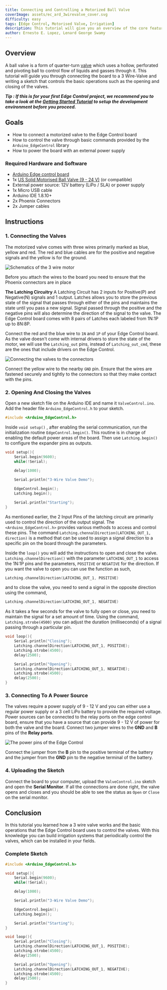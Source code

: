 ```yaml
---
title: Connecting and Controlling a Motorized Ball Valve
coverImage: assets/ec_ard_3wirevalve_cover.svg
difficulty: easy
tags: [Edge Control, Motorised Valve, Irrigation]
description: This tutorial will give you an overview of the core features of the board, setup the development environment and introduce the required APIs to program the board.
author: Ernesto E. Lopez, Lenard George Swamy
---
```


## Overview

A ball valve is a form of quarter-turn [valve](https://en.wikipedia.org/wiki/Valve) which uses a hollow, perforated and pivoting ball to control flow of liquids and gasses through it. This tutorial will guide you through connecting the board to a 3 Wire-Valve and writing a sketch that controls the basic operations such as the opening and closing of the valves. 

***Tip : If this is for your first Edge Control project, we recommend you to take a look at the [Getting Started Tutorial](https://www.arduino.cc/pro/tutorials/portenta-h7/ec-ard-gs) to setup the development environment before you proceed.*** 

## Goals

- How to connect a motorized valve to the Edge Control board
- How to control the valve through basic commands provided by the `Arduino_EdgeControl` library
- How to power the board with an external power supply 

### Required Hardware and Software

- [Arduino Edge control board](https://store.arduino.cc/edge-control)
- 1x [US Solid Motorised Ball Valve (9 - 24 V)](https://ussolid.com/u-s-solid-motorized-ball-valve-1-2-brass-electrical-ball-valve-with-full-port-9-24-v-ac-dc-3-wire-setup.html) (or compatible)
- External power source: 12V battery (LiPo / SLA) or power supply 
- 1x Micro USB cable
- Arduino IDE 1.8.10+
- 2x Phoenix Connectors
- 2x Jumper cables  

## Instructions 

### 1. Connecting the Valves

The motorized valve comes with three wires primarily marked as blue, yellow and red. The red and blue cables are for the positive and negative signals and the yellow is for the ground. 

![Schematics of the 3 wire motor](assets/ec_ard_valve_wires.svg) 

Before you attach the wires to the board you need to ensure that the Phoenix connectors are in place  

**The Latching Circuitry**
A Latching Circuit has 2 inputs for Positive(P) and Negative(N) signals and 1 output. Latches allows you to store the previous state of the signal that passes through either of the pins and maintains the state until you pass a new signal. Signal passed through the positive and the negative pins will also determine the direction of the signal to the valve. The Edge Control board comes with 8 pairs of Latches each labeled from 1N:1P up to 8N:8P. 

Connect the red and the blue wire to `1N` and `1P` of your Edge Control board. As the valve doesn't come with internal drivers to store the state of the motor, we will use the `Latching_out` pins, instead of `Latching_out_cmd`, these are the ones that include drivers on the Edge Control. 

![Connecting the valves to the connectors](assets/ec_ard_connect_valve.svg)

Connect the yellow wire to the nearby `GND` pin. Ensure that the wires are fastened securely and tightly to the connectors so that they make contact with the pins. 

### 2. Opening And Closing the Valves 

Open a new sketch file on the Arduino IDE and name it `ValveControl.ino`. Add the header file `Arduino_EdgeControl.h` to your sketch.

```cpp
#include <Arduino_EdgeControl.h>
```

Inside `void setup()` , after enabling the serial communication, run the initialization routine `EdgeControl.begin()`. This routine is in charge of enabling the default power areas of the board. Then use `Latching.begin()` to configure the expander pins as outputs.

```cpp
void setup(){
    Serial.begin(9600);
    while(!Serial);
    
    delay(1000);

    Serial.println("3-Wire Valve Demo");

    EdgeControl.begin();
    Latching.begin();

    Serial.println("Starting");
}
```

As mentioned earlier, the 2 Input Pins of the latching circuit are primarily used to control the direction of the output signal. The `<Arduino_EdgeControl.h>` provides various methods to access and control these pins. The command `Latching.chennalDirection(LATCHING_OUT_1, direction)` is a method that can be used to assign a signal direction to a specific pin on the board through the parameters.  

Inside the `loop()` you will add the instructions to open and close the valve. `Latching.channelDirection()` with the parameter `LATCHING_OUT_1` to access the 1N:1P pins and the parameters,  `POSITIVE` or `NEGATIVE` for the direction. If you want the valve to open you can use the function as such, 

```cpp
Latching.channelDirection(LATCHING_OUT_1, POSITIVE)
```

and to close the valve, you need to send a signal in the opposite direction using the command, 

```cpp
Latching.channelDirection(LATCHING_OUT_1, NEGATIVE)
```

As it takes a few seconds for the valve to fully open or close, you need to maintain the signal for a set amount of time. Using the command, `Latching.strobe(4500)` you can adjust the duration (milliseconds) of a signal passing through a particular pin.

```cpp
void loop(){
    Serial.println("Closing");
    Latching.channelDirection(LATCHING_OUT_1, POSITIVE);
    Latching.strobe(4500);
    delay(2500);

    Serial.println("Opening");
    Latching.channelDirection(LATCHING_OUT_1, NEGATIVE);
    Latching.strobe(4500);
    delay(2500);
}
```

### 3. Connecting To A Power Source 

The valves require a power supply of 9 - 12 V and you can either use a regular power supply or a 3 cell LiPo battery to provide the required voltage. Power sources can be connected to the relay ports on the edge control board, ensure that you have a source that can provide 9 - 12 V of power for both the valve and the board. Connect two jumper wires to the **GND** and **B** pins of the **Relay ports**.

![The power pins of the Edge Control](assets/ec_ard_connect_power_source.svg)

Connect the jumper from the **B** pin to the positive terminal of the battery and the jumper from the **GND** pin to the negative terminal of the battery.

### 4. Uploading the Sketch 

Connect the board to your computer, upload the `ValveControl.ino` sketch and open the **Serial Monitor**. If all the connections are done right, the valve opens and closes and you should be able to see the status as `Open` or `Close` on the serial monitor.

## Conclusion

In this tutorial you learned how a 3 wire valve works and the basic operations that the Edge Control board uses to control the valves. With this knowledge you can build irrigation systems that periodically control the valves, which can be installed in your fields.

### Complete Sketch

```cpp
#include <Arduino_EdgeControl.h>

void setup(){
    Serial.begin(9600);
    while(!Serial);

    delay(1000);

    Serial.println("3-Wire Valve Demo");

    EdgeControl.begin();
    Latching.begin();

    Serial.println("Starting");
}

void loop(){
    Serial.println("Closing");
    Latching.channelDirection(LATCHING_OUT_1, POSITIVE);
    Latching.strobe(4500);
    delay(2500);

    Serial.println("Opening");
    Latching.channelDirection(LATCHING_OUT_1, NEGATIVE);
    Latching.strobe(4500);
    delay(2500);
}

```
